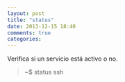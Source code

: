 ```yaml
---
layout: post
title: "status"
date: 2013-12-15 18:40
comments: true
categories: 
---
```

Verifica si un servicio está activo o no.

>~$ status ssh

